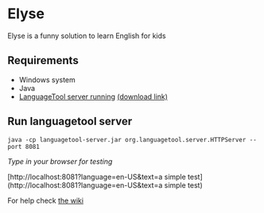Elyse
=====

Elyse is a funny solution to learn English for kids

Requirements
-------------------

- Windows system
- Java
- [LanguageTool server running](https://languagetool.org/) [(download link)](https://languagetool.org/download/LanguageTool-2.7.zip)


Run languagetool server
-------------------


    java -cp languagetool-server.jar org.languagetool.server.HTTPServer --port 8081

*Type in your browser for testing*

[http://localhost:8081?language=en-US&text=a simple test](http://localhost:8081?language=en-US&text=a simple test)

For help check [the wiki](http://wiki.languagetool.org/http-server)

